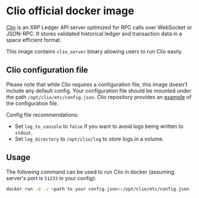 # Clio official docker image

[Clio](https://github.com/XRPLF/clio) is an XRP Ledger API server optimized for RPC calls over WebSocket or JSON-RPC.
It stores validated historical ledger and transaction data in a space efficient format.

This image contains `clio_server` binary allowing users to run Clio easily.

## Clio configuration file

Please note that while Clio requires a configuration file, this image doesn't include any default config.
Your configuration file should be mounted under the path `/opt/clio/etc/config.json`.
Clio repository provides an [example](https://github.com/XRPLF/clio/blob/develop/docs/examples/config/example-config.json) of the configuration file.

Config file recommendations:
- Set `log_to_console` to `false` if you want to avoid logs being written to `stdout`.
- Set `log_directory` to `/opt/clio/log` to store logs in a volume.

## Usage

The following command can be used to run Clio in docker (assuming server's port is `51233` in your config):
```bash
docker run -d -v <path to your config.json>:/opt/clio/etc/config.json -v <path to store logs>:/opt/clio/log -p 51233:51233 rippleci/clio
```
